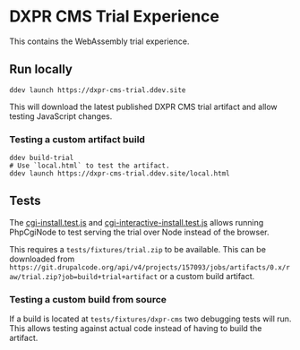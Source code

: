 # DXPR CMS Trial Experience

This contains the WebAssembly trial experience.

## Run locally

```shell
ddev launch https://dxpr-cms-trial.ddev.site
```

This will download the latest published DXPR CMS trial artifact and allow testing JavaScript changes.

### Testing a custom artifact build

```shell
ddev build-trial
# Use `local.html` to test the artifact.
ddev launch https://dxpr-cms-trial.ddev.site/local.html
```

## Tests

The [cgi-install.test.js](tests/cgi-install.test.js) and [cgi-interactive-install.test.js](tests/cgi-interactive-install.test.js)
allows running PhpCgiNode to test serving the trial over Node instead of the browser.

This requires a `tests/fixtures/trial.zip` to be available. This can be downloaded from `https://git.drupalcode.org/api/v4/projects/157093/jobs/artifacts/0.x/raw/trial.zip?job=build+trial+artifact`
or a custom build artifact.

### Testing a custom build from source

If a build is located at `tests/fixtures/dxpr-cms` two debugging tests will run. This allows testing against actual
code instead of having to build the artifact.
